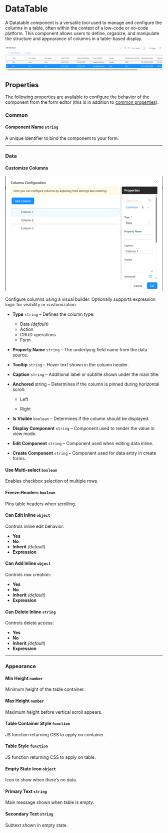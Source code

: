 # DataTable

A Datatable component is a versatile tool used to manage and configure the columns in a table, often within the context of a low-code or no-code platform. This component allows users to define, organize, and manipulate the structure and appearance of columns in a table-based display.

![Image](./images/selectedRow.png)

[//]: # (<iframe width="100%" height="500" src="https://pd-docs-adminportal-test.shesha.dev/shesha/forms-designer/?id=552accec-84dc-4841-962f-ff263b5ade73" title="Columns Component" ></iframe>)

## Properties

The following properties are available to configure the behavior of the component from the form editor (this is in addition to [common properties](/docs/front-end-basics/form-components/common-component-properties)).

### Common
#### **Component Name** `string`  
A unique identifier to bind the component to your form.

___

### Data
#### **Customize Columns** 

![Image](../tables-lists//images/datatable2.png)

Configure columns using a visual builder. Optionally supports expression logic for visibility or customization.

- **Type** ``string`` – Defines the column type: 
    - Data *(default)*
    - Action 
    - CRUD operations 
    - Form
- **Property Name** ``string`` – The underlying field name from the data source.

- **Tooltip** ``string`` – Hover text shown in the column header.

- **Caption** ``string`` – Additional label or subtitle shown under the main title.

- **Anchored** string – Determines if the column is pinned during horizontal scroll:
    - Left

    - Right

- **Is Visible** ``boolean`` – Determines if the column should be displayed.

- **Display Component** ``string`` – Component used to render the value in view mode.

- **Edit Component** ``string`` – Component used when editing data inline.

- **Create Component** ``string`` – Component used for data entry in create forms.


#### **Use Multi-select** `boolean`  
Enables checkbox selection of multiple rows.

#### **Freeze Headers** `boolean`  
Pins table headers when scrolling.

#### **Can Edit Inline** `object`  
Controls inline edit behavior:
- **Yes**
- **No**
- **Inherit** *(default)*
- **Expression**

#### **Can Add Inline** `object`  
Controls row creation:
- **Yes**
- **No**
- **Inherit** *(default)*
- **Expression**

#### **Can Delete Inline** `string`  
Controls delete access:
- **Yes**
- **No**
- **Inherit** *(default)*
- **Expression**

___

### Appearance

#### **Min Height** `number`  
Minimum height of the table container.

#### **Max Height** `number`  
Maximum height before vertical scroll appears.

#### **Table Container Style** `function`  
JS function returning CSS to apply on container.

#### **Table Style** `function`  
JS function returning CSS to apply on table.

#### **Empty State Icon** `object`  
Icon to show when there’s no data.

#### **Primary Text** `string`  
Main message shown when table is empty.

#### **Secondary Text** `string`  
Subtext shown in empty state.